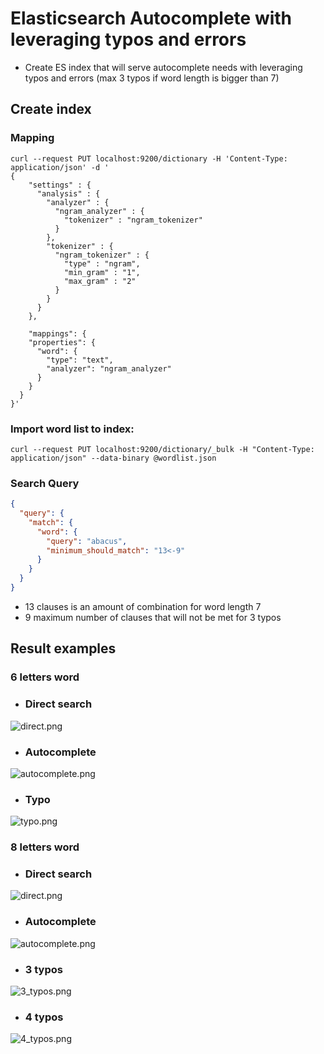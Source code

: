 # Elasticsearch Autocomplete with leveraging typos and errors

* Create ES index that will serve autocomplete needs with leveraging typos and errors (max 3 typos if word length is bigger than 7)

## Create index

### Mapping
```shell
curl --request PUT localhost:9200/dictionary -H 'Content-Type: application/json' -d '
{
    "settings" : {
      "analysis" : {
        "analyzer" : {
          "ngram_analyzer" : {
            "tokenizer" : "ngram_tokenizer"
          }
        },
        "tokenizer" : {
          "ngram_tokenizer" : {
            "type" : "ngram",
            "min_gram" : "1",
            "max_gram" : "2"
          }
        }
      }
    },
  
    "mappings": {
    "properties": {
      "word": {
        "type": "text",
        "analyzer": "ngram_analyzer"
      }
    }
  }
}'
```


### Import word list to index:

```shell
curl --request PUT localhost:9200/dictionary/_bulk -H "Content-Type: application/json" --data-binary @wordlist.json
```



### Search Query 

```json
{
  "query": {
    "match": {
      "word": {
        "query": "abacus",
        "minimum_should_match": "13<-9"
      }
    }
  }
}
```
* 13 clauses is an amount of combination for word length 7
* 9 maximum number of clauses that will not be met for 3 typos


## Result examples

### 6 letters word 

* ### Direct search
![direct.png](screenshots%2Fless_and_equal_7%2Fdirect.png)
* ### Autocomplete
![autocomplete.png](screenshots%2Fless_and_equal_7%2Fautocomplete.png)
* ### Typo
![typo.png](screenshots%2Fless_and_equal_7%2Ftypo.png)


### 8 letters word
* ### Direct search
![direct.png](screenshots%2Fbigger%20than%207%2Fdirect.png)
* ### Autocomplete
![autocomplete.png](screenshots%2Fbigger%20than%207%2Fautocomplete.png)
* ### 3 typos
![3_typos.png](screenshots%2Fbigger%20than%207%2F3_typos.png)
* ### 4 typos
![4_typos.png](screenshots%2Fbigger%20than%207%2F4_typos.png)